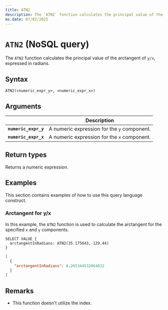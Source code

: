 ```yaml
---
title: ATN2
description: The `ATN2` function calculates the principal value of the arctangent of `y/x`, expressed in radians.
ms.date: 07/02/2025
---
```


# `ATN2` (NoSQL query)

The `ATN2` function calculates the principal value of the arctangent of `y/x`, expressed in radians.

## Syntax

```nosql
ATN2(<numeric_expr_y>, <numeric_expr_x>)
```

## Arguments

| | Description |
| --- | --- |
| **`numeric_expr_y`** | A numeric expression for the `y` component. |
| **`numeric_expr_x`** | A numeric expression for the `x` component. |

## Return types

Returns a numeric expression.

## Examples

This section contains examples of how to use this query language construct.

### Arctangent for y/x

In this example, the `ATN2` function is used to calculate the arctangent for the specified `x` and `y` components.

```nosql
SELECT VALUE {
  arctangentInRadians: ATN2(35.175643, 129.44)
}
```

```json
[
  {
    "arctangentInRadians": 0.265344532064832
  }
]
```

## Remarks

- This function doesn't utilize the index.
